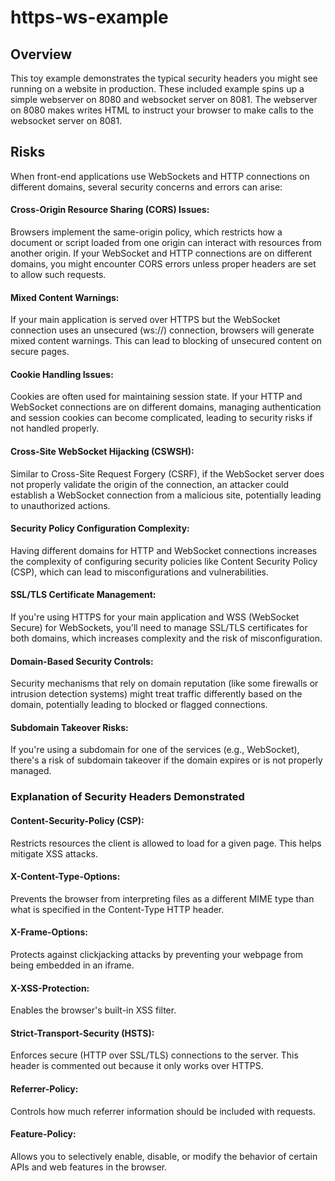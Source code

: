 # https-ws-example

## Overview
This toy example demonstrates the typical security headers you might see running on a website in production. These included example spins up a simple webserver on 8080 and websocket server on 8081.  The webserver on 8080 makes writes HTML to instruct your browser to make calls to the websocket server on 8081.

## Risks
When front-end applications use WebSockets and HTTP connections on different domains, several security concerns and errors can arise:

#### Cross-Origin Resource Sharing (CORS) Issues: 
Browsers implement the same-origin policy, which restricts how a document or script loaded from one origin can interact with resources from another origin. If your WebSocket and HTTP connections are on different domains, you might encounter CORS errors unless proper headers are set to allow such requests.

#### Mixed Content Warnings: 
If your main application is served over HTTPS but the WebSocket connection uses an unsecured (ws://) connection, browsers will generate mixed content warnings. This can lead to blocking of unsecured content on secure pages.

#### Cookie Handling Issues: 
Cookies are often used for maintaining session state. If your HTTP and WebSocket connections are on different domains, managing authentication and session cookies can become complicated, leading to security risks if not handled properly.

#### Cross-Site WebSocket Hijacking (CSWSH): 
Similar to Cross-Site Request Forgery (CSRF), if the WebSocket server does not properly validate the origin of the connection, an attacker could establish a WebSocket connection from a malicious site, potentially leading to unauthorized actions.

#### Security Policy Configuration Complexity: 
Having different domains for HTTP and WebSocket connections increases the complexity of configuring security policies like Content Security Policy (CSP), which can lead to misconfigurations and vulnerabilities.

#### SSL/TLS Certificate Management: 
If you're using HTTPS for your main application and WSS (WebSocket Secure) for WebSockets, you'll need to manage SSL/TLS certificates for both domains, which increases complexity and the risk of misconfiguration.

#### Domain-Based Security Controls: 
Security mechanisms that rely on domain reputation (like some firewalls or intrusion detection systems) might treat traffic differently based on the domain, potentially leading to blocked or flagged connections.

#### Subdomain Takeover Risks: 
If you're using a subdomain for one of the services (e.g., WebSocket), there's a risk of subdomain takeover if the domain expires or is not properly managed.


### Explanation of Security Headers Demonstrated
#### Content-Security-Policy (CSP): 
Restricts resources the client is allowed to load for a given page. This helps mitigate XSS attacks.

#### X-Content-Type-Options: 
Prevents the browser from interpreting files as a different MIME type than what is specified in the Content-Type HTTP header.

#### X-Frame-Options: 
Protects against clickjacking attacks by preventing your webpage from being embedded in an iframe.

#### X-XSS-Protection: 
Enables the browser's built-in XSS filter.

#### Strict-Transport-Security (HSTS): 
Enforces secure (HTTP over SSL/TLS) connections to the server. This header is commented out because it only works over HTTPS.

#### Referrer-Policy: 
Controls how much referrer information should be included with requests.

#### Feature-Policy: 
Allows you to selectively enable, disable, or modify the behavior of certain APIs and web features in the browser.

